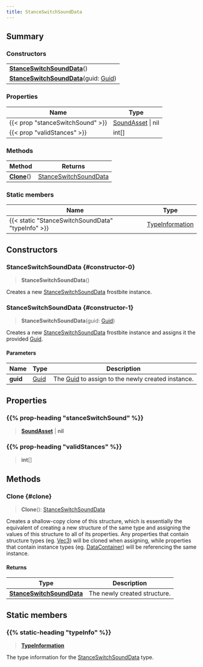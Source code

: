 ```yaml
---
title: StanceSwitchSoundData
---
```


## Summary

### Constructors

|  |
| --- |
| **[StanceSwitchSoundData](#constructor-0)**() |
| **[StanceSwitchSoundData](#constructor-1)**(guid: [Guid](/vext/ref/shared/type/guid)) |

### Properties

| Name | Type |
| ---- | ---- |
| {{< prop "stanceSwitchSound" >}} | [SoundAsset](/vext/ref/fb/soundasset) \| nil |
| {{< prop "validStances" >}} | int[] |

### Methods

| Method | Returns |
| ------ | ------- |
| **[Clone](#clone)**() | [StanceSwitchSoundData](/vext/ref/fb/stanceswitchsounddata) |

### Static members

| Name | Type |
| ---- | ---- |
| {{< static "StanceSwitchSoundData" "typeInfo" >}} | [TypeInformation](/vext/ref/shared/type/typeinformation) |

## Constructors

### StanceSwitchSoundData {#constructor-0}

> **StanceSwitchSoundData**()

Creates a new [StanceSwitchSoundData](/vext/ref/fb/stanceswitchsounddata) frostbite instance.

### StanceSwitchSoundData {#constructor-1}

> **StanceSwitchSoundData**(guid: [Guid](/vext/ref/shared/type/guid))

Creates a new [StanceSwitchSoundData](/vext/ref/fb/stanceswitchsounddata) frostbite instance and assigns it the provided [Guid](/vext/ref/shared/type/guid).

#### Parameters

| Name | Type | Description |
| ---- | ---- | ----------- |
| **guid** | [Guid](/vext/ref/shared/type/guid) | The [Guid](/vext/ref/shared/type/guid) to assign to the newly created instance. |

## Properties

### {{% prop-heading "stanceSwitchSound" %}}

> **[SoundAsset](/vext/ref/fb/soundasset)** \| **nil**

### {{% prop-heading "validStances" %}}

> **int**[]

## Methods

### Clone {#clone}

> **Clone**(): [StanceSwitchSoundData](/vext/ref/fb/stanceswitchsounddata)

Creates a shallow-copy clone of this structure, which is essentially the equivalent of creating a new structure of the same type and assigning the values of this structure to all of its properties. Any properties that contain structure types (eg. [Vec3](/vext/ref/shared/type/vec3)) will be cloned when assigning, while properties that contain instance types (eg. [DataContainer](/vext/ref/shared/type/datacontainer)) will be referencing the same instance.

#### Returns

| Type | Description |
| ---- | ----------- |
| **[StanceSwitchSoundData](/vext/ref/fb/stanceswitchsounddata)** | The newly created structure. |

## Static members

### {{% static-heading "typeInfo" %}}

> **[TypeInformation](/vext/ref/shared/type/typeinformation)**

The type information for the [StanceSwitchSoundData](/vext/ref/fb/stanceswitchsounddata) type.

